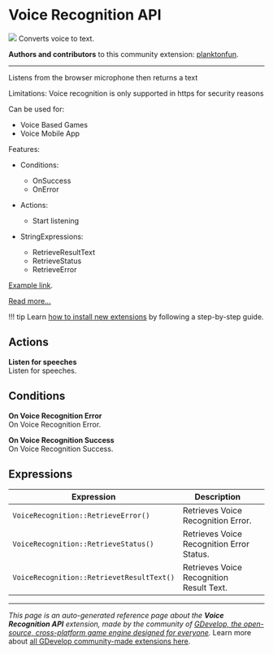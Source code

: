 # Voice Recognition API

<img src="https://resources.gdevelop-app.com/assets/Icons/Glyphster Pack/Master/SVG/Music/Music_microphone_sing_voice_studio_record_vintage.svg" class="extension-icon"></img>
Converts voice to text.

**Authors and contributors** to this community extension: [planktonfun](https://gd.games/planktonfun).

---

Listens from the browser microphone then returns a text

Limitations: Voice recognition is only supported in https for security reasons

Can be used for:
   - Voice Based Games
   - Voice Mobile App

Features:

- Conditions:
    - OnSuccess
    - OnError


- Actions:
    - Start listening


- StringExpressions:
    - RetrieveResultText
    - RetrieveStatus
    - RetrieveError

[Example link](https://gdevelop.io/game-example/voice-recognition).

[Read more...](https://developer.mozilla.org/en-US/docs/Web/API/Web_Speech_API/Using_the_Web_Speech_API)

!!! tip
    Learn [how to install new extensions](/gdevelop5/extensions/search) by following a step-by-step guide.

## Actions

**Listen for speeches**  
Listen for speeches.

## Conditions

**On Voice Recognition Error**  
On Voice Recognition Error.

**On Voice Recognition Success**  
On Voice Recognition Success.

## Expressions

| Expression | Description |  |
|-----|-----|-----|
| `VoiceRecognition::RetrieveError()` | Retrieves Voice Recognition Error. ||
| `VoiceRecognition::RetrieveStatus()` | Retrieves Voice Recognition Error Status. ||
| `VoiceRecognition::RetrievetResultText()` | Retrieves Voice Recognition Result Text. ||

---

*This page is an auto-generated reference page about the **Voice Recognition API** extension, made by the community of [GDevelop, the open-source, cross-platform game engine designed for everyone](https://gdevelop.io/).* Learn more about [all GDevelop community-made extensions here](/gdevelop5/extensions).